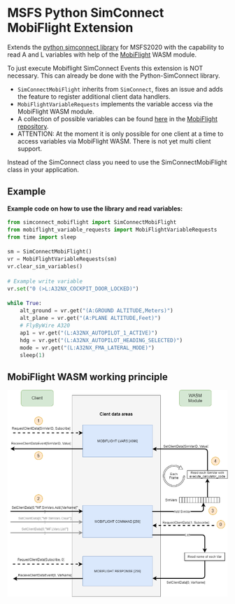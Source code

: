 # MSFS Python SimConnect MobiFlight Extension
Extends the [python simconnect library](https://github.com/odwdinc/Python-SimConnect) for MSFS2020 with the capability to read A and L variables with help of the [MobiFlight](https://www.mobiflight.com) WASM module.

To just execute Mobiflight SimConnect Events this extension is NOT necessary. This can already be done with the Python-SimConnect library.

* ```SimConnectMobiFlight``` inherits from ```SimConnect```, fixes an issue and adds the feature to register additional client data handlers.
* ```MobiFlightVariableRequests``` implements the variable access via the MobiFlight WASM module.
* A collection of possible variables can be found [here](https://github.com/Mobiflight/MobiFlight-Connector/blob/main/Presets/msfs2020_simvars.cip) in the [MobiFlight repository](https://github.com/Mobiflight/MobiFlight-Connector).
* ATTENTION: At the moment it is only possible for one client at a time to access variables via MobiFlight WASM. There is not yet multi client support.

Instead of the SimConnect class you need to use the SimConnectMobiFlight class in your application.

## Example

**Example code on how to use the library and read variables:**
```python
from simconnect_mobiflight import SimConnectMobiFlight
from mobiflight_variable_requests import MobiFlightVariableRequests
from time import sleep

sm = SimConnectMobiFlight()
vr = MobiFlightVariableRequests(sm)
vr.clear_sim_variables()

# Example write variable
vr.set("0 (>L:A32NX_COCKPIT_DOOR_LOCKED)")

while True:
    alt_ground = vr.get("(A:GROUND ALTITUDE,Meters)")
    alt_plane = vr.get("(A:PLANE ALTITUDE,Feet)")
    # FlyByWire A320
    ap1 = vr.get("(L:A32NX_AUTOPILOT_1_ACTIVE)")
    hdg = vr.get("(L:A32NX_AUTOPILOT_HEADING_SELECTED)")
    mode = vr.get("(L:A32NX_FMA_LATERAL_MODE)")
    sleep(1)
```

## MobiFlight WASM working principle

![Picture principle](doc/mobiflightVarAccess.png)
